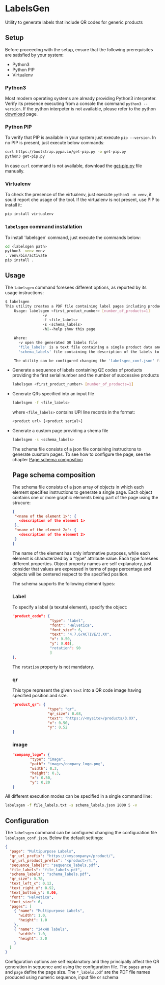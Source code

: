 # LabelsGen
Utility to generate labels that include QR codes for generic products

## Setup
Before proceeding with the setup, ensure that the following prerequisites are satisfied by your system:

* Python3
* Python PIP
* Virtualenv

### Python3
Most modern operating systems are already providing Python3 interpreter. Verify its presence executing from a console the command `python3 --version`.
If the python interpeter is not available, please refer to the python [download](https://www.python.org/downloads/) page.

### Python PIP
To verify that PIP is available in your system just execute `pip --version`. In no PIP is present, just execute below commands:

```bash
curl https://bootstrap.pypa.io/get-pip.py -o get-pip.py
python3 get-pip.py
```
In case `curl` command is not available, download the [get-pip.py]( https://bootstrap.pypa.io/get-pip.py) file manually.

### Virtualenv
To check the presence of the virtualenv, just execute `python3 -m venv`, it sould report che usage of the tool. If the virtualenv is not present, use PIP to install it:

```bash
pip install virtualenv
```

### `labelsgen` command installation
To install 'labelsgen' command, just execute the commands below:

   ```bash
   cd <labelsgen path>
   python3 -venv venv
   . venv/bin/activate
   pip install .
   ```

## Usage

The `labelsgen` command foresees different options, as reported by its usage instructions:

```bash
$ labelsgen 
This utility creates a PDF file containing label pages including products QR codes 
    Usage: labelsgen <first_product_number> [number_of_products=1]
                 -v
                 -f <file_labels>
                 -s <schema_labels>
                 -h|--help show this page

    Where:
      -v open the generated QR labels file
      'file_labels' is a text file containing a single product data and optionally a text placed on the right side
      'schema_labels' file containing the description of the labels to generate

    The utility can be configured changing the 'labelsgen_conf.json' file
```

* Generate a sequence of labels containing QE codes of products providing the first serial number and the number of successive products

  ```bash
  labelsgen <first_product_number> [number_of_products=1]
  ```

* Generate QRs specified into an input file

  ```bash
  labelsgen -f <file_labels>
  ```

  where `<file_labels>` contains UPI line records in the format: 

  ```bash
  <product url> [<product serial>]
  ```

* Generate a custom page providing a shema file

  ```bash
  labelsgen -s <schema_labels>
  ```

  The schema file consists of a json file containing instrucitons to generate cusstom pages. To see how to configure the page, see the chapter [Page schema composition]()

  ## Page schema composition
  The schema file consists of a json array of objects in which each element specifies instructions to generate a single page.
  Each object contains one or more graphic elements being part of the page using the strucure:

  ```json
  {
   "<name of the element 1>": {
     <description of the element 1>
   },
   "<name of the element 2>": {
     <description of the element 2>
   }
  }
  ```
  The name of the element has only informative purposes, while each element is characterized by a "type" attribute value. Each type foresees different properties.
  Object property names are self explanatory, just consider that values are expressed in terms of page percentage and objects will be centered respect to the specified position.
  
  The schema supports the following element types:

  ### Label
  To specify a label (a texutal element), specify the object:

  ```json
  "product_code": {
                   "type": "label",
                   "font": "Helvetica",
                   "font_size": 6,
                   "text": "4.7.6/ACTIVE/3.XX",
                   "x": 0.50,
                   "y": 0.08[,
                   "rotation": 90
                   ]
  },
   ```
   The `rotation` property is not mandatory.


   ### qr
   This type represent the given `text` into a QR code image having specified position and size.

  ```json
  "product_qr": {
                  "type": "qr",
                  "qr_size": 0.68,
                  "text": "https://<mysite>/products/3.XX",
                  "x": 0.50,
                  "y": 0.52
  }
  ```

   ### image

  ```json
  "company_logo": {
          "type": "image",
          "path": "images/company_logo.png",
          "width": 0.3,
          "height": 0.3,
          "x": 0.50,
          "y": 0.20
  }
  ```

All different execution modes can be specified in a single command line:

```bash
labelsgen -f file_labels.txt -s schema_labels.json 2000 5 -v
```


## Configuration
The `labelsgen` command can be configured changing the configuration file `labelsgen_conf.json`.
Below the default settings:

```json
{
  "page": "Multipurpose Labels",
  "qr_url_prefix": "https://<mycompany>/product/",
  "qr_url_product_prefix": "<product>/4.",
  "sequence_labels": "sequence_labels.pdf",
  "file_labels": "file_labels.pdf",
  "schema_labels": "schema_labels.pdf",
  "qr_size": 0.78,
  "text_left_x": 0.12,
  "text_right_x": 0.92,
  "text_bottom_y": 0.06,
  "font": "Helvetica",
  "font_size": 6,
  "pages": [
    { "name": "Multipurpose Labels",
      "width": 1.0,
      "height": 1.0
    },
    { "name": "24x48 labels",
      "width": 1.0,
      "height": 2.0
    }
  ]
}
```

Configuration options are self explanatory and they principally affect the  QR generation in sequence and using the configuration file.
The `pages` array and `page` define the page size.
The `*_labels.pdf` are the PDF file names produced using numeric sequence, input file or schema
